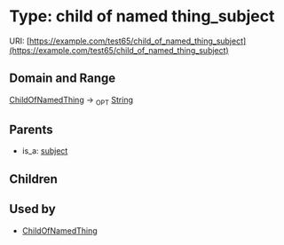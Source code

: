 
# Type: child of named thing_subject




URI: [https://example.com/test65/child_of_named_thing_subject](https://example.com/test65/child_of_named_thing_subject)


## Domain and Range

[ChildOfNamedThing](ChildOfNamedThing.md) ->  <sub>OPT</sub> [String](type/String.md)

## Parents

 *  is_a: [subject](subject.md)

## Children


## Used by

 * [ChildOfNamedThing](ChildOfNamedThing.md)
